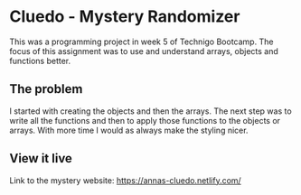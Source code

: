 # Cluedo - Mystery Randomizer

This was a programming project in week 5 of Technigo Bootcamp. The focus of this assignment was to use and understand arrays, objects and functions better. 

## The problem

I started with creating the objects and then the arrays. The next step was to write all the functions and then to apply those functions to the objects or arrays. With more time I would as always make the styling nicer. 

## View it live

Link to the mystery website: https://annas-cluedo.netlify.com/
